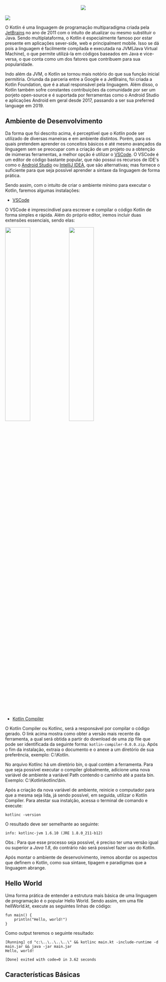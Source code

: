 <div align="center">
  <img src="https://user-images.githubusercontent.com/61476935/154181283-f96bc557-81ba-45ee-8eae-4896d5656111.png">
</div>
<br>
<img src="https://img.shields.io/static/v1?label=Kotlin&message=Language&color=purple&style=for-the-badge&logo=Kotlin"/>


O Kotlin é uma linguagem de programação multiparadigma criada pela [JetBrains](https://www.jetbrains.com/pt-br/) no ano de 2011 com o intuito de atualizar ou mesmo substituir o Java. Sendo multiplataforma, o Kotlin é especialmente famoso por estar presente em aplicações sever-side, web e principalment mobile. Isso se dá pois a linguagem é facilmente compilada e executada na JVM(Java Virtual Machine), o que permite utilizá-la em códigos baseados em Java e vice-versa, o que conta como um dos fatores que contribuem para sua popularidade.

Indo além da JVM, o Kotlin se tornou mais notório do que sua função inicial permitiria. Oriunda da parceria entre a Google e a JetBrains, foi criada a Kotlin Foundation, que é a atual responsável pela linguagem. Além disso, o Kotlin também sofre constantes contribuições da comunidade por ser um porjeto open-source e é suportada por ferramentas como o Android Studio e aplicações Android em geral desde 2017, passando a ser sua preferred language em 2019.


<!-- <h1>Kotlin Multiplataform</h1> -->


<!-- <h2>Kotlin for Android</h2>


Como já foi mencionado o desenvolvimento de aplicações android é atualmente <i>Kotlin-first</i>, sendo assim desde que a parceria foi anunciada na Google I/O de 2019. -->


<h2>Ambiente de Desenvolvimento</h2>


Da forma que foi descrito acima, é perceptível que o Kotlin pode ser utilizado de diversas maneiras e em ambiente distintos. Porém, para os quais pretendem aprender os conceitos básicos e até mesmo avançados da linguagem sem se preocupar com a criação de um projeto ou a obtenção de inúmeras ferramentas, a melhor opção é utilizar o [VSCode](https://code.visualstudio.com/). O VSCode é um editor de código bastante popular, que não possui os recursos de IDE's como o [Android Studio](https://developer.android.com/studio) ou [IntelliJ IDEA](https://www.jetbrains.com/pt-br/idea/), que são alternativas; mas fornece o suficiente para que seja possível aprender a sintaxe da linguagem de forma prática.

Sendo assim, com o intuito de criar o ambiente mínimo para executar o Kotlin, faremos algumas instalações:

- [VSCode](https://code.visualstudio.com/)

O VSCode é imprescindível para escrever e compilar o código Kotlin de forma simples e rápida. Além do próprio editor, iremos incluir duas extensões essenciais, sendo elas:

<div>
  <img width="40%" src="https://user-images.githubusercontent.com/61476935/154200841-084b114e-b16a-4039-b1b6-eae294acd78f.png">
  <img width="40%" src="https://user-images.githubusercontent.com/61476935/154200796-f7c8063e-a990-45fc-b455-790659558c6f.png">
</div>


- [Kotlin Compiler](https://kotlinlang.org/docs/native-command-line-compiler.html)


O Kotlin Compiler ou Kotlinc, será a responsável por compilar o código gerado. O link acima mostra como obter a versão mais recente da ferramenta, a qual será obtida a partir do download de uma zip file que pode ser identificada da seguinte forma: ```kotlin-compiler-0.0.0.zip```. Após o fim da instalação, extraia o documento e o anexe a um diretório de sua preferência, exemplo: C:\Kotlin. 

No arquivo Kotlinc há um diretório bin, o qual contém a ferramenta. Para que seja possível executar o compiler globalmente, adicione uma nova variável de ambiente a variável Path contendo o caminho até a pasta bin. Exemplo: C:\Kotlin\kotlinc\bin.

Após a criação da nova variável de ambiente, reinicie o computador para que a mesma seja lida, já sendo possível, em seguida, utilizar o Kotlin Compiler. Para atestar sua instalção, acessa o terminal de comando e execute:

    kotlinc -version 

O resultado deve ser semelhante ao seguinte:

    info: kotlinc-jvm 1.6.10 (JRE 1.8.0_211-b12)

Obs.: Para que esse processo seja possível, é preciso ter uma versão igual ou superior a <i>Java 1.8</i>, do contrário não será possível fazer uso do Kotlin.

Após montar o ambiente de desenvolvimento, iremos abordar os aspectos que definem o Kotlin, como sua sintaxe, tipagem e paradigmas que a linguagem abrange.


<h2>Hello World</h2>


Uma forma prática de entender a estrutura mais básica de uma linguagem de programação é o popular Hello World. Sendo assim, em uma file hellWorld.kt, execute as seguintes linhas de código:

    fun main() {
        println("Hello, world!")
    }

Como output teremos o seguinte resultado:

    [Running] cd "c:\..\..\..\..\" && kotlinc main.kt -include-runtime -d main.jar && java -jar main.jar
    Hello, world!
    
    [Done] exited with code=0 in 3.62 seconds


<h2>Características Básicas</h2>